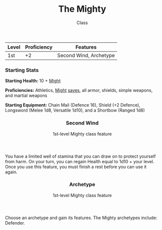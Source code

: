 <header>

# The Mighty

<p class="subheading">Class</p>

</header>

| Level | Proficiency | Features  |
| ----  | ----------- |- |
| 1st   | +2          | Second Wind, Archetype |

### Starting Stats

**Starting Health:** 10 + [Might](pages/characters/attributes.md?id=might)

**Proficiencies:** Athletics, [Might](pages/characters/attributes.md?id=might) [saves](rules/rolling.md?id=saves), all armor, shields, simple weapons, and martial weapons

**Starting Equipment:** Chain Mail (Defence 16), Shield (+2 Defence), Longsword (Melee 1d8, Versatile 1d10), and a Shortbow (Ranged 1d8)

<header>

### Second Wind

<p class="subheading">1st-level Mighty class feature</p>

</header>

You have a limited well of stamina that you can draw on to protect yourself from harm. On your turn, you can regain Health equal to 1d10 + your level. Once you use this feature, you must finish a rest before you can use it again.

<header>

### Archetype

<p class="subheading">1st-level Mighty class feature</p>

</header>

Choose an archetype and gain its features. The Mighty archetypes include: Defender.
